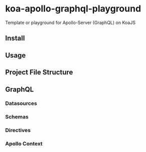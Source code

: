 # koa-apollo-graphql-playground

Template or playground for Apollo-Server (GraphQL) on KoaJS

## Install

## Usage

## Project File Structure

## GraphQL

### Datasources

### Schemas

### Directives

### Apollo Context
